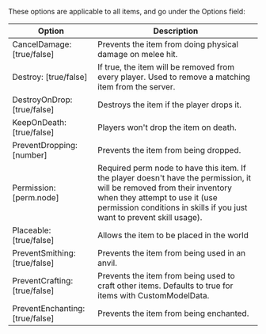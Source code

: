 These options are applicable to all items, and go under the Options field:

| Option                       | Description                                                             |
|------------------------------|-------------------------------------------------------------------------|
| CancelDamage: [true/false]   | Prevents the item from doing physical damage on melee hit.              |
| Destroy: [true/false]        | If true, the item will be removed from every player. Used to remove a matching item from the server.                                                                           |
| DestroyOnDrop: [true/false]  | Destroys the item if the player drops it.                               |
| KeepOnDeath: [true/false]    | Players won't drop the item on death.                                   |
| PreventDropping: [number]    | Prevents the item from being dropped.                                   |
| Permission: [perm.node]      | Required perm node to have this item. If the player doesn't have the permission, it will be removed from their inventory when they attempt to use it (use permission conditions in skills if you just want to prevent skill usage).                                                      |
| Placeable: [true/false]      | Allows the item to be placed in the world                               |
| PreventSmithing: [true/false]| Prevents the item from being used in an anvil.                          |
| PreventCrafting: [true/false]| Prevents the item from being used to craft other items. Defaults to true for items with CustomModelData.                                                                          |
| PreventEnchanting: [true/false]| Prevents the item from being enchanted.                               |